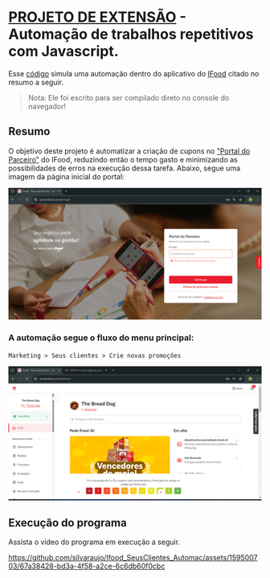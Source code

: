 # [PROJETO DE EXTENSÃO](https://www.google.com/search?q=cruzeiro+do+sul+virtual+projeto+de+extensão&client=opera-gx&hs=9NT&sca_esv=4b3fc1098448558d&sca_upv=1&sxsrf=ADLYWIIiadBWgzieTCkGyREY5U0J8WsB3Q%3A1717805022900&ei=3p9jZt6mNs7T1sQPy_TkkQs&udm=&oq=cruzeiro+do+sul+virtual+projeto+de+ex&gs_lp=Egxnd3Mtd2l6LXNlcnAiJWNydXplaXJvIGRvIHN1bCB2aXJ0dWFsIHByb2pldG8gZGUgZXgqAggAMgUQIRigATIFECEYoAEyBRAhGJ8FSOUjUN4FWKwbcAF4AZABAZgBsQOgAe4VqgEKMC4xMi4xLjAuMbgBA8gBAPgBAZgCDqAC2xLCAgoQABiwAxjWBBhHwgINEAAYgAQYsAMYQxiKBcICExAuGIAEGLADGEMYyAMYigXYAQHCAhkQLhiABBiwAxjRAxhDGMcBGMgDGIoF2AEBwgIFEAAYgATCAgUQLhiABMICCxAuGIAEGMcBGK8BwgIGEAAYFhgewgIIEAAYgAQYogSYAwCIBgGQBhK6BgYIARABGAiSBwYxLjEyLjGgB_pO&sclient=gws-wiz-serp) - Automação de trabalhos repetitivos com Javascript.

Esse [código](/Ifood_Automac_SeusClientes.js) simula uma automação dentro do aplicativo do [IFood](https://pt.wikipedia.org/wiki/IFood) citado no resumo a seguir.

> Nota: Ele foi escrito para ser compilado direto no console do navegador!

## Resumo
O objetivo deste projeto é automatizar a criação de cupons no ["Portal do Parceiro"](https://portal.ifood.com.br/login) do IFood, reduzindo então o tempo gasto e minimizando as possibilidades de erros na execução dessa tarefa. Abaixo, segue uma imagem da página inicial do portal:

![Página inicial do portal do parceiros](/arq/fotos/TelaInicial.png)

### A automação segue o fluxo do menu principal: 
`Marketing > Seus clientes > Crie novas promoções`

[![Página inicial do aplicativo. O fluxo encontra-se no menu vertical](/arq/fotos/InicioApp.png)](https://portal.ifood.com.br/home)

## Execução do programa

Assista o vídeo do programa em execução a seguir.

https://github.com/silvaraujo/Ifood_SeusClientes_Automac/assets/159500703/67a38428-bd3a-4f58-a2ce-6c6db60f0cbc
